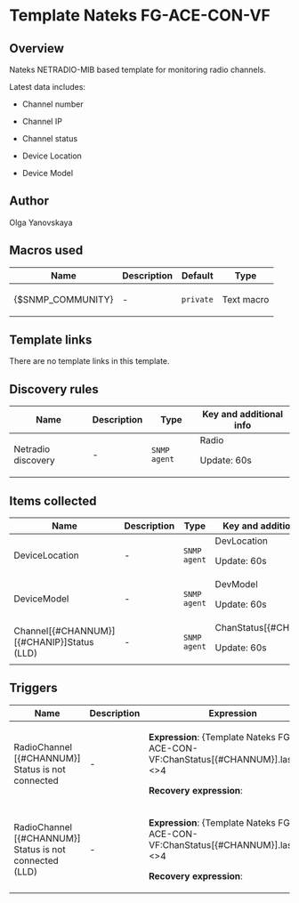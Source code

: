 # Template Nateks FG-ACE-CON-VF

## Overview

Nateks NETRADIO-MIB based template for monitoring radio channels.


Latest data includes:


- Channel number


- Channel IP


- Channel status


- Device Location


- Device Model

## Author

Olga Yanovskaya

## Macros used

|Name|Description|Default|Type|
|----|-----------|-------|----|
|{$SNMP_COMMUNITY}|<p>-</p>|`private`|Text macro|
## Template links

There are no template links in this template.

## Discovery rules

|Name|Description|Type|Key and additional info|
|----|-----------|----|----|
|Netradio discovery|<p>-</p>|`SNMP agent`|Radio<p>Update: 60s</p>|
## Items collected

|Name|Description|Type|Key and additional info|
|----|-----------|----|----|
|DeviceLocation|<p>-</p>|`SNMP agent`|DevLocation<p>Update: 60s</p>|
|DeviceModel|<p>-</p>|`SNMP agent`|DevModel<p>Update: 60s</p>|
|Channel[{#CHANNUM}][{#CHANIP}]Status (LLD)|<p>-</p>|`SNMP agent`|ChanStatus[{#CHANNUM}]<p>Update: 60s</p>|
## Triggers

|Name|Description|Expression|Priority|
|----|-----------|----------|--------|
|RadioChannel [{#CHANNUM}] Status is not connected|<p>-</p>|<p>**Expression**: {Template Nateks FG-ACE-CON-VF:ChanStatus[{#CHANNUM}].last(#5)}<>4</p><p>**Recovery expression**: </p>|warning|
|RadioChannel [{#CHANNUM}] Status is not connected (LLD)|<p>-</p>|<p>**Expression**: {Template Nateks FG-ACE-CON-VF:ChanStatus[{#CHANNUM}].last(#5)}<>4</p><p>**Recovery expression**: </p>|warning|

